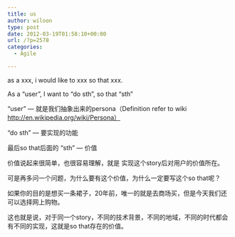 ```yaml
---
title: us
author: wiloon
type: post
date: 2012-03-19T01:58:10+00:00
url: /?p=2578
categories:
  - Agile

---
```

as a xxx, i would like to xxx so that xxx.

As a &#8220;user&#8221;, I want to &#8220;do sth&#8221;, so that &#8220;sth&#8221;

&#8220;user&#8221; &#8212; 就是我们抽象出来的persona（Definition refer to wiki http://en.wikipedia.org/wiki/Persona）

&#8220;do sth&#8221; &#8212; 要实现的功能

最后so that后面的 “sth” &#8212; 价值

价值说起来很简单，也很容易理解，就是 实现这个story后对用户的价值所在。

可是再多问一个问题，为什么要有这个价值，为什么一定要写这个so that呢？

如果你的目的是想买一条裙子，20年前，唯一的就是去商场买，但是今天我们还可以选择网上购物。

这也就是说，对于同一个story，不同的技术背景，不同的地域，不同的时代都会有不同的实现，这就是so that存在的价值。